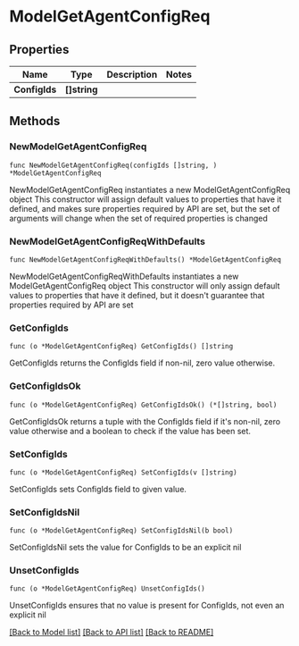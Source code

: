 # ModelGetAgentConfigReq

## Properties

Name | Type | Description | Notes
------------ | ------------- | ------------- | -------------
**ConfigIds** | **[]string** |  | 

## Methods

### NewModelGetAgentConfigReq

`func NewModelGetAgentConfigReq(configIds []string, ) *ModelGetAgentConfigReq`

NewModelGetAgentConfigReq instantiates a new ModelGetAgentConfigReq object
This constructor will assign default values to properties that have it defined,
and makes sure properties required by API are set, but the set of arguments
will change when the set of required properties is changed

### NewModelGetAgentConfigReqWithDefaults

`func NewModelGetAgentConfigReqWithDefaults() *ModelGetAgentConfigReq`

NewModelGetAgentConfigReqWithDefaults instantiates a new ModelGetAgentConfigReq object
This constructor will only assign default values to properties that have it defined,
but it doesn't guarantee that properties required by API are set

### GetConfigIds

`func (o *ModelGetAgentConfigReq) GetConfigIds() []string`

GetConfigIds returns the ConfigIds field if non-nil, zero value otherwise.

### GetConfigIdsOk

`func (o *ModelGetAgentConfigReq) GetConfigIdsOk() (*[]string, bool)`

GetConfigIdsOk returns a tuple with the ConfigIds field if it's non-nil, zero value otherwise
and a boolean to check if the value has been set.

### SetConfigIds

`func (o *ModelGetAgentConfigReq) SetConfigIds(v []string)`

SetConfigIds sets ConfigIds field to given value.


### SetConfigIdsNil

`func (o *ModelGetAgentConfigReq) SetConfigIdsNil(b bool)`

 SetConfigIdsNil sets the value for ConfigIds to be an explicit nil

### UnsetConfigIds
`func (o *ModelGetAgentConfigReq) UnsetConfigIds()`

UnsetConfigIds ensures that no value is present for ConfigIds, not even an explicit nil

[[Back to Model list]](../README.md#documentation-for-models) [[Back to API list]](../README.md#documentation-for-api-endpoints) [[Back to README]](../README.md)


